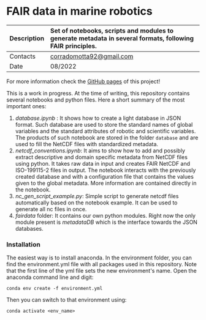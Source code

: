 # FAIR data in marine robotics

|Description	| Set of notebooks, scripts and modules to generate metadata in several formats, following FAIR principles. |
| :-------------| :----------------------------------------------------------- |
|Contacts		| corradomotta92@gmail.com |
|Date		| 08/2022 |

For more information check the [GitHub pages](https://corradomotta.github.io/FAIR-Data-in-Marine-Robotics/) of this project! 

This is a work in progress. At the time of writing, this repository contains several notebooks and python files. Here a short summary of the most important ones:

1. _database.ipynb_ : It shows how to create a light database in JSON format. Such database are used to store the standard names of global variables and the standard attributes of robotic and scientific variables. The products of such notebook are stored in the folder `database` and are used to fill the NetCDF files with standardized metadata.
2. _netcdf_conventions.ipynb_: It aims to show how to add and possibly extract descriptive and domain specific metadata from NetCDF files using python. It takes raw data in input and creates FAIR NetCDF and ISO-199115-2 files in output. The notebook interacts with the previously created database and with a configuration file that contains the values given to the global metadata. More information are contained directly in the notebook.
3. _nc_gen_script_example.py_: Simple script to generate netcdf files automatically based on the notebook example. It can be used to generate all nc files in once.
4. _fairdata_ folder: It contains our own python modules. Right now the only module present is _metadataDB_ which is the interface towards the JSON databases.

### Installation

The easiest way is to install anaconda. In the environment folder, you can find the environment.yml file with all packages used in this repository. Note that the first line of the yml file sets the new environment's name.
Open the anaconda command line and digit:

`conda env create -f environment.yml`

Then you can switch to that environment using:

`conda activate <env_name>`
